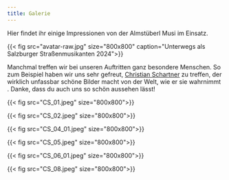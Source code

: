 ```yaml
---
title: Galerie
---
```

Hier findet ihr einige Impressionen von der Almstüberl Musi im Einsatz.

{{< fig src="avatar-raw.jpg" size="800x800" caption="Unterwegs als Salzburger Straßenmusikanten 2024">}}

Manchmal treffen wir bei unseren Auftritten ganz besondere Menschen. So zum Beispiel haben wir uns sehr gefreut, [Christian Schartner](http://www.christian-schartner.at/) zu treffen, der wirklich unfassbar schöne Bilder macht von der Welt, wie er sie wahrnimmt . Danke, dass du auch uns so schön aussehen lässt!

{{< fig src="CS_01.jpeg" size="800x800">}}

{{< fig src="CS_02.jpeg" size="800x800">}}

{{< fig src="CS_04_01.jpeg" size="800x800">}}

{{< fig src="CS_05.jpeg" size="800x800">}}

{{< fig src="CS_06_01.jpeg" size="800x800">}}

{{< fig src="CS_08.jpeg" size="800x800">}}

<!-- ... und noch ein paar Eindrücke -- von uns selbst gemacht 📸 -->
